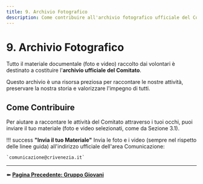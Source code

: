 ```yaml
---
title: 9. Archivio Fotografico
description: Come contribuire all'archivio fotografico ufficiale del Comitato di Venezia.
---
```


# 9. Archivio Fotografico

Tutto il materiale documentale (foto e video) raccolto dai volontari è destinato a costituire l'**archivio ufficiale del Comitato**.

Questo archivio è una risorsa preziosa per raccontare le nostre attività, preservare la nostra storia e valorizzare l'impegno di tutti.

## Come Contribuire

Per aiutare a raccontare le attività del Comitato attraverso i tuoi occhi, puoi inviare il tuo materiale (foto e video selezionati, come da Sezione 3.1).

!!! success **"Invia il tuo Materiale"**
    Invia le foto e i video (sempre nel rispetto delle linee guida) all'indirizzo ufficiale dell'area Comunicazione:
    
    `comunicazione@crivenezia.it`

---

⬅️ **[Pagina Precedente: Gruppo Giovani](gruppo_giovani.md)**